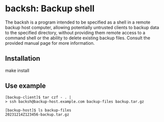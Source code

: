 # backsh: Backup shell
The backsh is a program
intended to be specified as a shell in a remote backup host computer,
allowing potentially untrusted clients to backup data to the
specified directory,
without providing them remote access to a command shell or the ability to
delete existing backup files.
Consult the provided manual page for more information.

## Installation
make install

## Use example
```
[backup-client]$ tar czf - . |
> ssh backsh@backup-host.example.com backup-files backup.tar.gz

[backup-host]$ ls backup-files
20231214Z123456-backup.tar.gz
```
